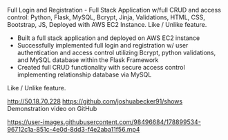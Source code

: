 Full Login and Registration - Full Stack Application w/full CRUD and access control: Python, Flask, MySQL, Bcrypt, Jinja, Validations, HTML, CSS, Bootstrap, JS, Deployed with AWS EC2 Instance. Like / Unlike feature.

- Built a full stack application and deployed on AWS EC2 instance 
- Successfully implemented full login and registration w/ user authentication and access control utilizing Bcrypt, python validations, and MySQL database within the Flask Framework
- Created full CRUD functionality with secure access control implementing relationship database via MySQL

Like / Unlike feature. 

http://50.18.70.228
https://github.com/joshuabecker91/shows
Demonstration video on GitHub

https://user-images.githubusercontent.com/98496684/178899534-96712c1a-851c-4e0d-8dd3-f4e2aba11f56.mp4
